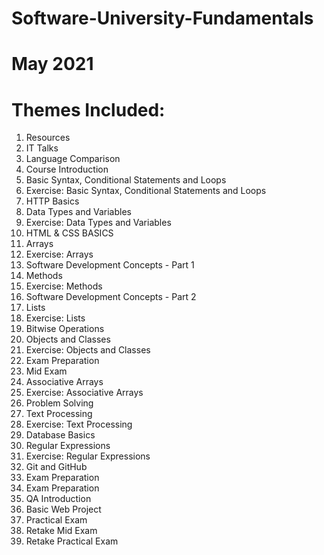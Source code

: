 # Software-University-Fundamentals
# May 2021
# Themes Included: 

1. Resources
2. IT Talks
3. Language Comparison
4. Course Introduction
5. Basic Syntax, Conditional Statements and Loops
6. Exercise: Basic Syntax, Conditional Statements and Loops
7. HTTP Basics
8. Data Types and Variables
9. Exercise: Data Types and Variables
10. HTML & CSS BASICS
11. Arrays
12. Exercise: Arrays
13. Software Development Concepts - Part 1
14. Methods
15. Exercise: Methods
16. Software Development Concepts - Part 2
17. Lists
18. Exercise: Lists
19. Bitwise Operations
20. Objects and Classes
21. Exercise: Objects and Classes
22. Exam Preparation
23. Mid Exam
24. Associative Arrays
25. Exercise: Associative Arrays
26. Problem Solving
27. Text Processing
28. Exercise: Text Processing
29. Database Basics
30. Regular Expressions
31. Exercise: Regular Expressions
32. Git and GitHub
33. Exam Preparation
34. Exam Preparation
35. QA Introduction
36. Basic Web Project
37. Practical Exam
38. Retake Mid Exam
39. Retake Practical Exam
